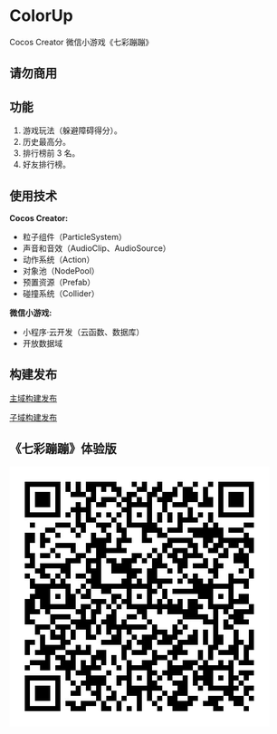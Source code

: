 # ColorUp
Cocos Creator 微信小游戏《七彩蹦蹦》

## 请勿商用

## 功能

1. 游戏玩法（躲避障碍得分）。
2. 历史最高分。
3. 排行榜前 3 名。
4. 好友排行榜。

## 使用技术

**Cocos Creator:**
* 粒子组件（ParticleSystem）
* 声音和音效（AudioClip、AudioSource）
* 动作系统（Action）
* 对象池（NodePool）
* 预置资源（Prefab）
* 碰撞系统（Collider）

**微信小游戏:**
* 小程序·云开发（云函数、数据库）
* 开放数据域

## 构建发布

[主域构建发布](./ColorUp/README.md)

[子域构建发布](./ColorUpWXOpen/README.md)

## 《七彩蹦蹦》体验版

![QRCode](./ReadmeImage/qrcode.jpg)

